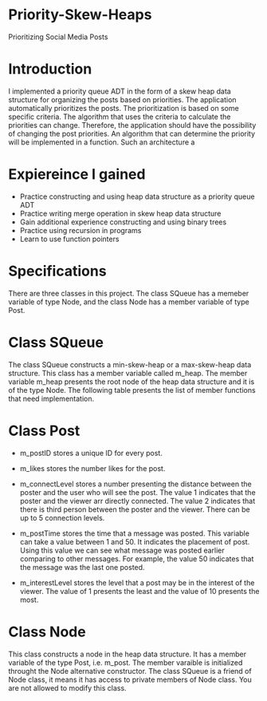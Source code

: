 # Priority-Skew-Heaps
Prioritizing Social Media Posts 


# Introduction
I implemented a priority queue ADT in the form of a skew heap data structure for organizing the posts based on priorities. The application automatically prioritizes the posts. The prioritization is based on some specific criteria. The algorithm that uses the criteria to calculate the priorities can change. Therefore, the application should have the possibility of changing the post priorities. An algorithm that can determine the priority will be implemented in a function. Such an architecture a

# Expiereince I gained 
- Practice constructing and using heap data structure as a priority queue ADT
- Practice writing merge operation in skew heap data structure
- Gain additional experience constructing and using binary trees
- Practice using recursion in programs
- Learn to use function pointers


# Specifications
There are three classes in this project. The class SQueue has a memeber variable of type Node, and the class Node has a member variable of type Post.


# Class SQueue

The class SQueue constructs a min-skew-heap or a max-skew-heap data structure. This class has a member variable called m_heap. The member variable m_heap presents the root node of the heap data structure and it is of the type Node. The following table presents the list of member functions that need implementation.

# Class Post

- m_postID stores a unique ID for every post.

- m_likes stores the number likes for the post.

- m_connectLevel stores a number presenting the distance between the poster and the user who will see the post. The value 1 indicates that the poster and the viewer arr directly connected. The value 2 indicates that there is third person between the poster and the viewer. There can be up to 5 connection levels.

- m_postTime stores the time that a message was posted. This variable can take a value between 1 and 50. It indicates the placement of post. Using this value we can see what message was posted earlier comparing to other messages. For example, the value 50 indicates that the message was the last one posted.

- m_interestLevel stores the level that a post may be in the interest of the viewer. The value of 1 presents the least and the value of 10 presents the most.

# Class Node
This class constructs a node in the heap data structure. It has a member variable of the type Post, i.e. m_post. The member varaible is initialized throught the Node alternative constructor. The class SQueue is a friend of Node class, it means it has access to private members of Node class. You are not allowed to modify this class.



